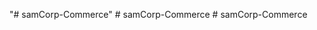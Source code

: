 "# samCorp-Commerce" 
#   s a m C o r p - C o m m e r c e  
 #   s a m C o r p - C o m m e r c e  
 
